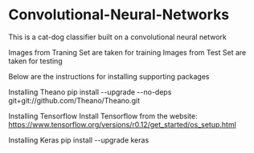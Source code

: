# Convolutional-Neural-Networks

This is a cat-dog classifier built on a convolutional neural network

Images from Traning Set are taken for training 
Images from Test Set are taken for testing 

Below are the instructions for installing supporting packages

Installing Theano
pip install --upgrade --no-deps git+git://github.com/Theano/Theano.git

Installing Tensorflow
Install Tensorflow from the website: https://www.tensorflow.org/versions/r0.12/get_started/os_setup.html

Installing Keras
pip install --upgrade keras
